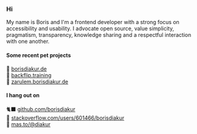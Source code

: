 ### Hi

My name is Boris and I'm a frontend developer with a strong focus on accessibility and usability. I advocate open source, value simplicity, pragmatism, transparency, knowledge sharing and a respectful interaction with one another.

#### Some recent pet projects
👋 [borisdiakur.de](https://borisdiakur.de)<br>
🔄 [backflip.training](https://backflip.training)<br>
🚗 [zarulem.borisdiakur.de](https://zarulem.borisdiakur.de)<br>

#### I hang out on
🐈‍⬛ [github.com/borisdiakur](https://github.com/borisdiakur)<br>
🥞 [stackoverflow.com/users/601466/borisdiakur](https://stackoverflow.com/users/601466/borisdiakur)<br>
🦣 [mas.to/@diakur](https://mas.to/@diakur)
